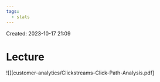 ```yaml
---
tags:
  - stats
---
```

Created: 2023-10-17 21:09
# Lecture

![][customer-analytics/Clickstreams-Click-Path-Analysis.pdf]